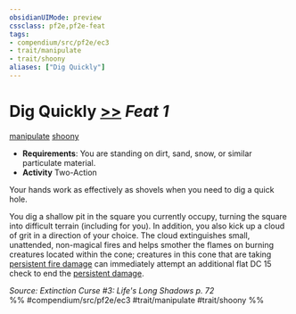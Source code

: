 ```yaml
---
obsidianUIMode: preview
cssclass: pf2e,pf2e-feat
tags:
- compendium/src/pf2e/ec3
- trait/manipulate
- trait/shoony
aliases: ["Dig Quickly"]
---
```

# Dig Quickly  [>>](../../rules/core-rulebook/chapter-9-playing-the-game.md#Actions "Two-Action") *Feat 1*  
[manipulate](../../rules/traits/manipulate.md)  [shoony](../../rules/traits/shoony-ec3.md)  

- **Requirements**: You are standing on dirt, sand, snow, or similar particulate material.
- **Activity** Two-Action

Your hands work as effectively as shovels when you need to dig a quick hole.

You dig a shallow pit in the square you currently occupy, turning the square into difficult terrain (including for you). In addition, you also kick up a cloud of grit in a direction of your choice. The cloud extinguishes small, unattended, non-magical fires and helps smother the flames on burning creatures located within the cone; creatures in this cone that are taking [persistent fire damage](../../rules/conditions.md#Persistent%20Damage) can immediately attempt an additional flat DC 15 check to end the [persistent damage](../../rules/conditions.md#Persistent%20Damage).

*Source: Extinction Curse #3: Life's Long Shadows p. 72*  
%% #compendium/src/pf2e/ec3 #trait/manipulate #trait/shoony %%